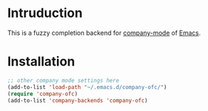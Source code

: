 # Intruduction

This is a fuzzy completion backend for [company-mode](https://github.com/company-mode/company-mode) of [Emacs](https://www.gnu.org/software/emacs/).

# Installation

```lisp
;; other company mode settings here
(add-to-list 'load-path "~/.emacs.d/company-ofc/")
(require 'company-ofc)
(add-to-list 'company-backends 'company-ofc)
```
